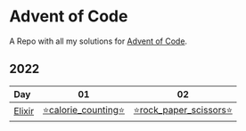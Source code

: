 # Advent of Code

A Repo with all my solutions for [Advent of Code](https://adventofcode.com/).

## 2022

| Day               |                01                |                02                |
| :---------------- | :------------------------------: | :------------------------------: |
| [Elixir](/elixir) | [⭐calorie_counting⭐](/lib/day1/calorie_counting.ex) | [⭐rock_paper_scissors⭐](/lib/day2/rock_paper_scissors.ex)
